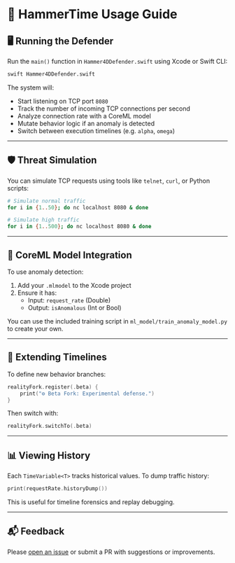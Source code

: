 # 🧪 HammerTime Usage Guide

## 🖥️ Running the Defender

Run the `main()` function in `Hammer4DDefender.swift` using Xcode or Swift CLI:

```bash
swift Hammer4DDefender.swift
```

The system will:

- Start listening on TCP port `8080`
- Track the number of incoming TCP connections per second
- Analyze connection rate with a CoreML model
- Mutate behavior logic if an anomaly is detected
- Switch between execution timelines (e.g. `alpha`, `omega`)

---

## 🛡 Threat Simulation

You can simulate TCP requests using tools like `telnet`, `curl`, or Python scripts:

```bash
# Simulate normal traffic
for i in {1..50}; do nc localhost 8080 & done

# Simulate high traffic
for i in {1..500}; do nc localhost 8080 & done
```

---

## 🧠 CoreML Model Integration

To use anomaly detection:

1. Add your `.mlmodel` to the Xcode project
2. Ensure it has:
   - Input: `request_rate` (Double)
   - Output: `isAnomalous` (Int or Bool)

You can use the included training script in `ml_model/train_anomaly_model.py` to create your own.

---

## 🔄 Extending Timelines

To define new behavior branches:

```swift
realityFork.register(.beta) {
    print("⚙️ Beta Fork: Experimental defense.")
}
```

Then switch with:

```swift
realityFork.switchTo(.beta)
```

---

## 📊 Viewing History

Each `TimeVariable<T>` tracks historical values. To dump traffic history:

```swift
print(requestRate.historyDump())
```

This is useful for timeline forensics and replay debugging.

---

## 📬 Feedback

Please [open an issue](https://github.com/alexanderdfox/HammerTime/issues) or submit a PR with suggestions or improvements.
